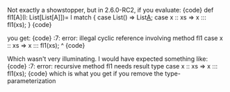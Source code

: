 
Not exactly a showstopper, but in 2.6.0-RC2, if you evaluate:
{code}
def fl1[A](l: List[List[A]])= l match {
  case List() => List[A]();
  case x :: xs => x ::: fl1(xs);
}
{code}

you get:
{code}
<console>:7: error: illegal cyclic reference involving method fl1
  case x :: xs => x ::: fl1(xs);
                    ^
{code}

Which wasn't very illuminating.  I would have expected something like:
{code}
<console>:7: error: recursive method fl1 needs result type
  case x :: xs => x ::: fl1(xs);
{code}
which is what you get if you remove the type-parameterization


